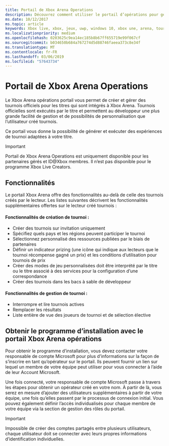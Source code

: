 ```yaml
---
title: Portail de Xbox Arena Operations
description: Découvrez comment utiliser le portail d’opérations pour gérer votre tournois Xbox.
ms.date: 10/12/2017
ms.topic: article
keywords: Xbox live, xbox, jeux, uwp, windows 10, xbox une, arena, tournoi, opérations, du portail
ms.localizationpriority: medium
ms.openlocfilehash: 0203625c9ea14ec185b8b67ff655719e99f067cf
ms.sourcegitcommit: b034650b684a767274d5d88746faeea373c8e34f
ms.translationtype: MT
ms.contentlocale: fr-FR
ms.lasthandoff: 03/06/2019
ms.locfileid: "57643734"
---
```

# <a name="xbox-arena-operations-portal"></a>Portail de Xbox Arena Operations



Le Xbox Arena opérations portail vous permet de créer et gérer des tournois officiels pour les titres qui sont intégrés à Xbox Arena. Tournois officielles sont exécutés par le titre et permettent au développeur une plus grande facilité de gestion et de possibilités de personnalisation que l’utilisateur créé tournois.

Ce portail vous donne la possibilité de générer et exécuter des expériences de tournoi adaptées à votre titre.

> [!IMPORTANT]  
> Portail de Xbox Arena Operations est uniquement disponible pour les partenaires gérés et ID@Xbox membres. Il n’est pas disponible pour le programme Xbox Live Creators.

## <a name="features"></a>Fonctionnalités

Le portail Xbox Arena offre des fonctionnalités au-delà de celle des tournois créés par le lecteur. Les listes suivantes décrivent les fonctionnalités supplémentaires offertes sur le lecteur créé tournois :

#### <a name="tournament-creation-features"></a>Fonctionnalités de création de tournoi :

* Créer des tournois sur invitation uniquement
* Spécifiez quels pays et les régions peuvent participer le tournoi
* Sélectionnez personnalisé des ressources publiées par le biais de partenaires
* Définir un indicateur prizing (une icône qui indique aux lecteurs que le tournoi récompense gagné un prix) et les conditions d’utilisation pour tournois de prix
* Créer des modes de jeu personnalisées doit être interprété par le titre ou le titre associé à des services pour la configuration d’une correspondance
* Créer des tournois dans les bacs à sable de développeur

#### <a name="tournament-management-features"></a>Fonctionnalités de gestion de tournoi :

* Interrompre et lire tournois actives
* Remplacer les résultats
* Liste entière de vue des joueurs de tournoi et de sélection élective

## <a name="get-setup-with-the-xbox-arena-operations-portal"></a>Obtenir le programme d’installation avec le portail Xbox Arena opérations

Pour obtenir le programme d’installation, vous devez contacter votre responsable de compte Microsoft pour plus d’informations sur la façon de s’inscrire en tant qu’opérateur sur le portail. Ils peuvent fournir un lien sur lequel un membre de votre équipe peut utiliser pour vous connecter à l’aide de leur Account Microsoft.

Une fois connecté, votre responsable de compte Microsoft passe à travers les étapes pour obtenir un opérateur créé en votre nom. À partir de là, vous serez en mesure d’ajouter des utilisateurs supplémentaires à partir de votre équipe, une fois qu’elles passent par le processus de connexion initial. Vous pouvez également définir l’accès individualisés pour chaque membre de votre équipe via la section de gestion des rôles du portail.

> [!IMPORTANT]  
> Impossible de créer des comptes partagés entre plusieurs utilisateurs, chaque utilisateur doit se connecter avec leurs propres informations d’identification individuelles.
